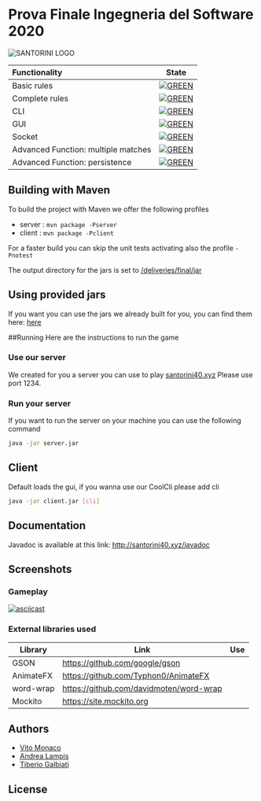 # Prova Finale Ingegneria del Software 2020

![SANTORINI LOGO](https://raw.githubusercontent.com/Vito96/ing-sw-2020-Monaco-Lampis-Galbiati/master/src/main/resources/images/santorini-logo.png)


| Functionality | State |
|:--------------------------------------|:------------------------------------:|
| Basic rules                           | [![GREEN](https://placehold.it/15/44bb44/44bb44)](#) |
| Complete rules                        | [![GREEN](https://placehold.it/15/44bb44/44bb44)](#) |
| CLI                                   | [![GREEN](https://placehold.it/15/44bb44/44bb44)](#) |
| GUI                                   | [![GREEN](https://placehold.it/15/44bb44/44bb44)](#) |
| Socket                                | [![GREEN](https://placehold.it/15/44bb44/44bb44)](#) |
| Advanced Function: multiple matches   | [![GREEN](https://placehold.it/15/44bb44/44bb44)](#) |
| Advanced Function: persistence        | [![GREEN](https://placehold.it/15/44bb44/44bb44)](#) |
<!--
[![RED](https://placehold.it/15/f03c15/f03c15)](#)
[![YELLOW](https://placehold.it/15/ffdd00/ffdd00)](#)
[![GREEN](https://placehold.it/15/44bb44/44bb44)](#)
-->

## Building with Maven
To build the project with Maven we offer the following profiles
* server : ` mvn package -Pserver `
* client : ` mvn package -Pclient `

For a faster build you can skip the unit tests activating also the profile `-Pnotest `

The output directory for the jars is set to [/deliveries/final/jar](/deliveries/final/jar)

## Using provided jars

If you want you can use the jars we already built for you, you can find them here:
[here](/deliveries/final/jar)


##Running
Here are the instructions to run the game

### Use our server
We created for you a server you can use to play [santorini40.xyz](http://santorini40.xyz)
Please use port 1234.

### Run your server
If you want to run the server on your machine you can use the following command
```bash
java -jar server.jar
```

## Client 
Default loads the gui, if you wanna use our CoolCli please add cli
```bash
java -jar client.jar [cli] 
```

## Documentation

Javadoc is available at this link: http://santorini40.xyz/javadoc

## Screenshots

### Gameplay 

[![asciicast](https://asciinema.org/a/328942.svg)](
  https://asciinema.org/a/328942?autoplay=1)


### External libraries used

| Library | Link | Use |
| ----------| --------------------------------------- | ------ |
| GSON      | https://github.com/google/gson          |        |
| AnimateFX | https://github.com/Typhon0/AnimateFX    |        |
| word-wrap | https://github.com/davidmoten/word-wrap | 
| Mockito   | https://site.mockito.org                | 

## Authors
* [ Vito Monaco](https://github.com/)
* [ Andrea Lampis ](https://github.com/)
* [ Tiberio Galbiati](https://github.com/)

## License
